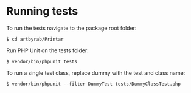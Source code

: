# Running tests

To run the tests navigate to the package root folder:
```
$ cd artbyrab/Printar
```

Run PHP Unit on the tests folder:
```
$ vendor/bin/phpunit tests
```

To run a single test class, replace dummy with the test and class name:
```
$ vendor/bin/phpunit --filter DummyTest tests/DummyClassTest.php
```